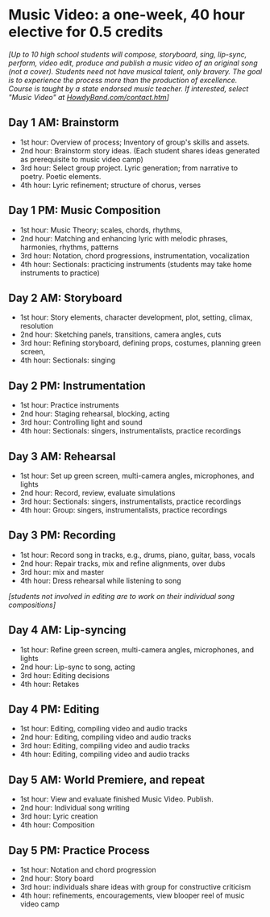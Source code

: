 # Music Video: a one-week, 40 hour elective for 0.5 credits
*[Up to 10 high school students will compose, storyboard, sing, lip-sync, perform, video edit, produce and publish a music video of an original song (not a cover). 
Students need not have musical talent, only bravery. The goal is to experience the process more than the production of excellence. 
Course is taught by a state endorsed music teacher. If interested, select "Music Video" at [HowdyBand.com/contact.htm](https://HowdyBand.com/contact.html)]*

## Day 1 AM: Brainstorm
- 1st hour: Overview of process; Inventory of group's skills and assets.
- 2nd hour: Brainstorm story ideas. (Each student shares ideas generated as prerequisite to music video camp)
- 3rd hour: Select group project. Lyric generation; from narrative to poetry. Poetic elements.
- 4th hour: Lyric refinement; structure of chorus, verses

## Day 1 PM: Music Composition
- 1st hour: Music Theory; scales, chords, rhythms, 
- 2nd hour: Matching and enhancing lyric with melodic phrases, harmonies, rhythms, patterns
- 3rd hour: Notation, chord progressions, instrumentation, vocalization
- 4th hour: Sectionals: practicing instruments (students may take home instruments to practice)

## Day 2 AM: Storyboard
- 1st hour: Story elements, character development, plot, setting, climax, resolution
- 2nd hour: Sketching panels, transitions, camera angles, cuts
- 3rd hour: Refining storyboard, defining props, costumes, planning green screen,
- 4th hour: Sectionals: singing

## Day 2 PM: Instrumentation 
- 1st hour: Practice instruments
- 2nd hour: Staging rehearsal, blocking, acting
- 3rd hour: Controlling light and sound
- 4th hour: Sectionals: singers, instrumentalists, practice recordings

## Day 3 AM: Rehearsal
- 1st hour: Set up green screen, multi-camera angles, microphones, and lights 
- 2nd hour: Record, review, evaluate simulations
- 3rd hour: Sectionals: singers, instrumentalists, practice recordings
- 4th hour: Group: singers, instrumentalists, practice recordings

## Day 3 PM: Recording 
- 1st hour: Record song in tracks, e.g., drums, piano, guitar, bass, vocals
- 2nd hour: Repair tracks, mix and refine alignments, over dubs
- 3rd hour: mix and master 
- 4th hour: Dress rehearsal while listening to song

*[students not involved in editing are to work on their individual song compositions]*

## Day 4 AM: Lip-syncing
- 1st hour: Refine green screen, multi-camera angles, microphones, and lights 
- 2nd hour: Lip-sync to song, acting
- 3rd hour: Editing decisions
- 4th hour: Retakes

## Day 4 PM: Editing
- 1st hour: Editing, compiling video and audio tracks
- 2nd hour: Editing, compiling video and audio tracks
- 3rd hour: Editing, compiling video and audio tracks
- 4th hour: Editing, compiling video and audio tracks

## Day 5 AM: World Premiere, and repeat
- 1st hour: View and evaluate finished Music Video. Publish.
- 2nd hour: Individual song writing
- 3rd hour: Lyric creation
- 4th hour: Composition

## Day 5 PM: Practice Process
- 1st hour: Notation and chord progression
- 2nd hour: Story board
- 3rd hour: individuals share ideas with group for constructive criticism
- 4th hour: refinements, encouragements, view blooper reel of music video camp
